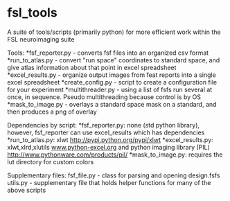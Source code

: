 fsl_tools
======================

A suite of tools/scripts (primarily python) for more efficient work within the FSL neuroimaging suite

Tools:
*fsf_reporter.py - converts fsf files into an organized csv format
*run_to_atlas.py - convert "run space" coordinates to standard space, and give atlas information about that point in excel spreadsheet
*excel_results.py - organize output images from feat reports into a single excel spreadsheet
*create_config.py - script to create a configuration file for your experiment
*multithreader.py - using a list of fsfs run several at once, in sequence. Pseudo multithreading because control is by OS
*mask_to_image.py - overlays a standard space mask on a standard, and then produces a png of overlay

Dependencies by script:
*fsf_reporter.py: none (std python library), however, fsf_reporter can use excel_results which has dependencies
*run_to_atlas.py: xlwt http://pypi.python.org/pypi/xlwt
*excel_results.py: xlwt,xlrd,xlutils www.python-excel.org and python imaging library (PIL) http://www.pythonware.com/products/pil/
*mask_to_image.py: requires the lut directory for custom colors


Supplementary files:
    fsf_file.py - class for parsing and opening design.fsfs 
    utils.py - supplementary file that holds helper functions for many of the above scripts


